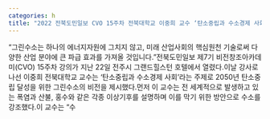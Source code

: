 ```yaml
---
categories: h
title: "2022 전북도민일보 CVO 15주차 전북대학교 이중희 교수 ‘탄소중립과 수소경제 사회’"
---
```

“그린수소는 하나의 에너지자원에 그치지 않고, 미래 산업사회의 핵심원천 기술로써 다양한 산업 분야에 큰 파급 효과를 가져올 것입니다.”전북도민일보 제7기 비전창조아카데미(CVO) 15주차 강의가 지난 22일 전주시 그랜드힐스턴 호텔에서 열렸다.이날 강사로 나선 이중희 전북대학교 교수는 ‘탄소중립과 수소경제 사회’라는 주제로 2050년 탄소중립 달성을 위한 그린수소의 비전을 제시했다.먼저 이 교수는 전 세계적으로 발생하고 있는 폭염과 산불, 홍수와 같은 각종 이상기후를 설명하며 이를 막기 위한 방안으로 수소를 강조했다.이 교수는 “수